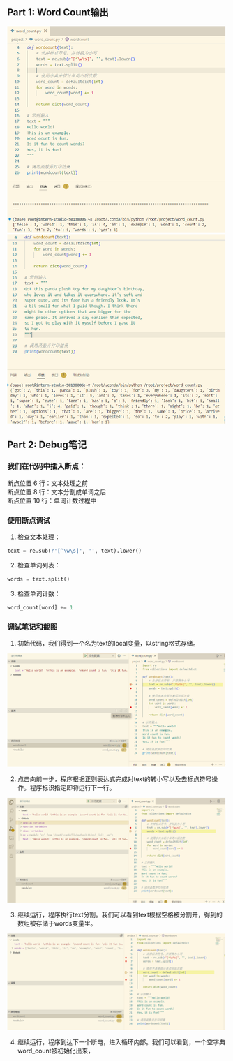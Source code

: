 ## Part 1: Word Count输出

<img src="wordcount1.png" alt="Resized Image 1" width="500"/>
<img src="wordcount2.png" alt="Resized Image 2" width="500"/>

## Part 2: Debug笔记

### 我们在代码中插入断点：

断点位置 6 行：文本处理之前<br />
断点位置 8 行：文本分割成单词之后<br />
断点位置 10 行：单词计数过程中<br />

### 使用断点调试

1. 检查文本处理：

```python
text = re.sub(r'[^\w\s]', '', text).lower()
```

2. 检查单词列表：

```python
words = text.split()
```

3. 检查单词计数：

```python
word_count[word] += 1
```

### 调试笔记和截图

1. 初始代码，我们得到一个名为text的local变量，以string格式存储。

<img src="初始.png" alt="Resized Image 2" width="500"/>

2. 点击向前一步，程序根据正则表达式完成对text的转小写以及去标点符号操作。程序标识指定即将运行下一行。

<img src="步骤一.png" alt="Resized Image 2" width="500"/>

3. 继续运行，程序执行text分割。我们可以看到text根据空格被分割开，得到的数组被存储于words变量里。

<img src="步骤二.png" alt="Resized Image 2" width="500"/>

4. 继续运行，程序到达下一个断电，进入循环内部。我们可以看到，一个空字典word_count被初始化出来，



